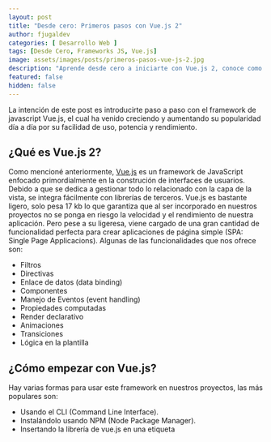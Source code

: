 ```yaml
---
layout: post
title: "Desde cero: Primeros pasos con Vue.js 2"
author: fjugaldev
categories: [ Desarrollo Web ]
tags: [Desde Cero, Frameworks JS, Vue.js]
image: assets/images/posts/primeros-pasos-vue-js-2.jpg
description: "Aprende desde cero a iniciarte con Vue.js 2, conoce como instalar el framework, cual es la mejor manera de hacerlo, como se encuentra estructurado el proyecto"
featured: false
hidden: false
---
```


La intención de este post es introducirte paso a paso con el framework de javascript Vue.js, el cual ha venido creciendo y aumentando su popularidad día a día por su facilidad de uso, potencia y rendimiento.

## ¿Qué es Vue.js 2?

Como mencioné anteriormente, [Vue.js](https://vuejs.org/) es un framework de JavaScript  enfocado primordialmente en la construción de interfaces de usuarios. Debido a que se dedica a gestionar todo lo relacionado con la capa de la vista, se integra fácilmente con librerías de terceros. Vue.js es bastante ligero, solo pesa 17 kb lo que garantiza que al ser incorporado en nuestros proyectos no se ponga en riesgo la velocidad y el rendimiento de nuestra aplicación. Pero pese a su ligeresa, viene cargado de una gran cantidad de funcionalidad perfecta para crear aplicaciones de página simple (SPA: Single Page Applicacions). Algunas de las funcionalidades que nos ofrece son:

- Filtros
- Directivas
- Enlace de datos (data binding)
- Componentes
- Manejo de Eventos (event handling)
- Propiedades computadas
- Render declarativo
- Animaciones
- Transiciones
- Lógica en la plantilla

## ¿Cómo empezar con Vue.js?

Hay varias formas para usar este framework en nuestros proyectos, las más populares son:

- Usando el CLI (Command Line Interface).
- Instalándolo usando NPM (Node Package Manager).
- Insertando la librería de vue.js en una etiqueta <script>.

De estas tres opciones, la primera es la más robusta y flexible y pese a que no voy a profundizar sobre vue-cli (CLI de vue.js), voy a utilizar esta opción para enseñarte como empezar con vue.js.

### Vue CLI

Para poder usar el CLI tenemos que instalarlo en nuestro sistema. El CLI está disponible como un paquete en NPM, por lo tanto debemos tener instalado Node.js y NPM.

Para instalar el CLI usamos el siguiente comando en la consola:

```shell
sudo npm install -g vue-cli
```
>Nota: En linux o macOS es necesario usar sudo.

Luego de instalar el CLI de vue.js podemos iniciarlizar nuestro proyecto nuevo, para esto debemos situarnos en el directorio de nuestro servidor web y ejecutar:
```shell
vue init webpack mi_app_vue 
```
Este comando tiene 4 partes:

1. El comando **vue**, lo usamos para llamar el CLI de vue.js
2. **init**, estamos diciéndole al CLI que queremos inicializar un nuevo proyecto.
3. **webpack**, es la plantilla o arquitectura que queremos usar. Hay varias plantillas, más información al respecto más adelante
4. **mi_app_vue**, es el nombre que le queremos dar a nuestro proyecto

Para completar la creación del proyecto tenemos que contestar unas preguntas, estos son los datos que yo ingresé en las opciones de configuracion para nuestro proyecto de ejemplo:
```shell
? Project name mi_app_vue
? Project description Mi aplicación usando vue.js
? Author Francisco Ugalde
? Vue build standalone
? Install vue-router? No
? Use ESLint to lint your code? No
? Set up unit tests No
? Setup e2e tests with Nightwatch? No
? Should we run \`npm install\` for you after the project has been created? (recommended) npm

   vue-cli · Generated "mi_app_vue".

# Installing project dependencies ...
# ========================

> fsevents@1.1.3 install /Users/fjugaldev/Sites/mi_app_vue/node_modules/fsevents
> node install

\[fsevents\] Success: "/Users/fjugaldev/Sites/mi_app_vue/node_modules/fsevents/lib/binding/Release/node-v57-darwin-x64/fse.node" already installed
Pass --update-binary to reinstall or --build-from-source to recompile

> uglifyjs-webpack-plugin@0.4.6 postinstall /Users/fjugaldev/Sites/mi_app_vue/node_modules/webpack/node_modules/uglifyjs-webpack-plugin
> node lib/post_install.js

npm notice created a lockfile as package-lock.json. You should commit this file.
npm WARN ajv-keywords@3.1.0 requires a peer of ajv@^6.0.0 but none is installed. You must install peer dependencies yourself.

added 1259 packages in 63.797s

   ╭─────────────────────────────────────╮
   │                                     │
   │   Update available 5.4.0 → 5.6.0    │
   │     Run npm i -g npm to update      │
   │                                     │
   ╰─────────────────────────────────────╯

# Project initialization finished!
# ========================

To get started:

  cd mi_app_vue
  npm run dev

Documentation can be found at https://vuejs-templates.github.io/webpack
```
> Nota: En unas de las opciones nos pregunta si queremos que ejecute el comando “npm install”, aquí debemos elegir la opción **NPM** para tal procedimiento.

Seguido a esto, nos situamos sobre el directorio de nuestro proyecto y podemos ejecutar nuestra aplicación en un servidor de desarrollo con el siguiente comando:
```shell
npm run dev
```
En la terminal (o consola) vamos a ver el siguiente mensaje:
```shell
DONE  Compiled successfully in 3553ms                                                                                                        6:07:20 PM

I  Your application is running here: http://localhost:8080
```
Ya con esto nuestra aplicación esta servida en la ruta http://localhost:8080 y nos mostrará lo siguiente:

![Vue.js](/assets/images/posts/Screen-Shot-2018-02-16-at-18.08.51.png)

## Estructura de nuestro proyecto en Vue.js

La estructura básica de un proyecto con vue.js es la siguiente:
```yaml
├── build/
├── config/
├── node_modules/
├── src/
├── static/
├── index.html
├── package-lock.json
├── package.json
├── README.md
```
Te explicaré de forma sencilla los archivos más importantes a tomar en cuenta:

### index.html

Este archivo es el punto de inicio a nuestra aplicación, el código contenido es el siguiente:
```html
<!DOCTYPE html>
<html>
  <head>
    <meta charset="utf-8">
    <meta name="viewport" content="width=device-width,initial-scale=1.0">
    <title>mi_app_vue</title>
  </head>
  <body>
    <div id="app"></div>
    <!-- built files will be auto injected -->
  </body>
</html>
```
Como podemos observar, en el se incluye un div con el id “app”, este div es donde se va a incluir posteriormente el codigo html generado por vue.js.

### src/main.js

Aquí es donde se define e inicializa nuestra aplicación, el código contenido en este archivo es:
```javascript
// The Vue build version to load with the \`import\` command
// (runtime-only or standalone) has been set in webpack.base.conf with an alias.
import Vue from 'vue'
import App from './App'

Vue.config.productionTip = false

/* eslint-disable no-new */
new Vue({
  el: '#app',
  components: { App },
  template: '<App/>'
})
```
En la parte superior de este archivo podemos ver que se importan dos clases, una es la clase principal del framework (Vue) y la otra (App) es el nombre del componente raiz de nuestra aplicación.

Posteriormente instanciamos un nuevo objeto de la clase Vue y la inicializamos pasandole un objeto a su construtor. Las propiedades de este objeto son 3 y las describo a continuación:

1. **el**: Representa el id del elemento en donde queremos que se incluya el contenido de nuestra apliación
2. **template**: Es la etiqueta HTML que define nuestra aplicación, es decir el contenido html que queremos mostrar al usuario. En este caso podemos observar que se definió la etiqueta “<App/>, esto quiere decir que se va a incluir el contenido de la plantilla (template) del componente App.vue de nuestra aplicación.
3. **components**: La lista de componentes que son necesarios en la plantilla (template).

### src/App.vue

En este archivo se define el componente “App” de nuestra aplicación, vamos a detallar el código contenido en el:
```vue
<template>
  <div id="app">
    <img src="./assets/logo.png">
    <HelloWorld/>
  </div>
</template>

<script>
import HelloWorld from './components/HelloWorld'

export default {
  name: 'App',
  components: {
    HelloWorld
  }
}
</script>

<style>
#app {
  font-family: 'Avenir', Helvetica, Arial, sans-serif;
  -webkit-font-smoothing: antialiased;
  -moz-osx-font-smoothing: grayscale;
  text-align: center;
  color: #2c3e50;
  margin-top: 60px;
}
</style>
```
Este tipo de archivo se conoce como un componente de archivo simple (single-file component) porque definimos el html, js y css en el mismo archivo en las secciones template, script y style respectivamente.

En la seccion “template” definimos el código HTML que va a representar el componente en nuestra página. Luego definimos la sección “script”, en la cual se define un objeto, “default”, el cual se exporta para poder ser usado en nuestra aplicación. Este objeto “default” tiene por los momentos solo 2 propiedades:

**name**: el nombre del id sobre el cual este componente va a actuar. En este caso es ‘app’ y en la sección template podemos ver como tenemos un div con el mismo id. El componente va a tener acceso a todo el div.

**components**: los componentes que el componente actual (en este caso el componente raíz) necesita (Dependencias).

De la misma forma que lo vimos con el archivo main.js, en App.vue estamos diciendo que necesitamos el componente “HelloWorld.vue” dentro del componente App. Este subcomponente lo podemos encontrar en la carpeta components:

### HelloWorld.vue
```vue
<template>
  <div class="hello">
    <h1>{% raw %}{{ msg }}{% endraw %}</h1>
    <h2>Essential Links</h2>
    <ul>
      <li>
        <a
          href="https://vuejs.org"
          target="_blank"
        >
          Core Docs
        </a>
      </li>
      <li>
        <a
          href="https://forum.vuejs.org"
          target="_blank"
        >
          Forum
        </a>
      </li>
      <li>
        <a
          href="https://chat.vuejs.org"
          target="_blank"
        >
          Community Chat
        </a>
      </li>
      <li>
        <a
          href="https://twitter.com/vuejs"
          target="_blank"
        >
          Twitter
        </a>
      </li>
      <br>
      <li>
        <a
          href="http://vuejs-templates.github.io/webpack/"
          target="_blank"
        >
          Docs for This Template
        </a>
      </li>
    </ul>
    <h2>Ecosystem</h2>
    <ul>
      <li>
        <a
          href="http://router.vuejs.org/"
          target="_blank"
        >
          vue-router
        </a>
      </li>
      <li>
        <a
          href="http://vuex.vuejs.org/"
          target="_blank"
        >
          vuex
        </a>
      </li>
      <li>
        <a
          href="http://vue-loader.vuejs.org/"
          target="_blank"
        >
          vue-loader
        </a>
      </li>
      <li>
        <a
          href="https://github.com/vuejs/awesome-vue"
          target="_blank"
        >
          awesome-vue
        </a>
      </li>
    </ul>
  </div>
</template>

<script>
export default {
  name: 'HelloWorld',
  data () {
    return {
      msg: 'Welcome to Your Vue.js App'
    }
  }
}
</script>

<!-- Add "scoped" attribute to limit CSS to this component only -->
<style scoped>
h1, h2 {
  font-weight: normal;
}
ul {
  list-style-type: none;
  padding: 0;
}
li {
  display: inline-block;
  margin: 0 10px;
}
a {
  color: #42b983;
}
</style>
```
Este archivo también representa una plantilla de archivo simple con las 3 secciones tal cual como las describimos anteriormente: template, script y style.

Y de la misma forma estamos exportando, en la sección script, el objeto de configuración del componente. En el componente **HelloWorld** vemos definido un método llamado “data()”. Este método retorna un objeto el cual representa el modelo del componente. Propiedades definidas en el modelo pueden ser usadas en el template del componente usando interpolación ({% raw %}{{ }}{% endraw %}). Este modelo solo tiene una propiedad, llamada msg. Y estamos mostrando el contenido de esta variable en el template usando interpolación:
```html
<h1>{% raw %}{{ msg }}{% endraw %}</h1>
```
La interpolación requiere el uso de llaves ({% raw %}{{ }}{% endraw %}) dobles con el nombre de la propiedad que deseamos mostrar en nuestro template.

En las sección style,  podemos notar que se añade la opción “scoped”. Scoped se refiera a que todo el CSS que se defina en la sección styles será utilizado únicamente en la plantilla actual y no va a afectar a otras plantillas existentes.

Hasta aquí dejo estos primeros pasos para empezar a involucrarnos con este maravilloso framework de javascript llamado Vue.js. Un framework que como comenté anteriormente, promete muchisimo y que no debemos dejar pasar por alto puesto que se encuentra en un crecimiento constante y a pasos agigantados.

Adicionalmente todo el código generado puedes clonarlo desde [mi repositorio](https://github.com/fjugaldev/primeros-pasos-vuejs-2) en github.

En próximos post estaré abarcando otros aspectos importantes del framework como por ejemplo directivas, routing, templating, filtros, componentes, entre otros.

Si te gustó este post, ayúdame a que pueda servirle a muchas más personas, compartiendo mis contenidos en tus redes sociales.

Espero que este post haya sido de gran ayuda para ti, y como siempre, cualquier inquietud o duda que tengas, puedes contactarme por cualquiera de las vías disponibles, o dejando tus comentarios al final de este post. También puedes sugerir que temas o post te gustaría leer a futuro.

* * *
